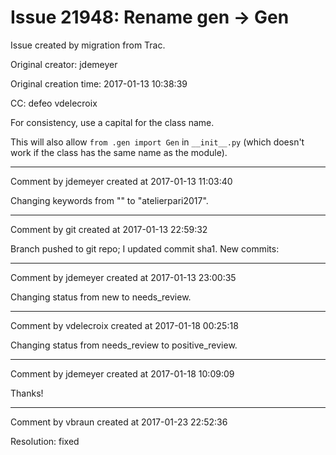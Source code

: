 # Issue 21948: Rename gen -> Gen

Issue created by migration from Trac.

Original creator: jdemeyer

Original creation time: 2017-01-13 10:38:39

CC:  defeo vdelecroix

For consistency, use a capital for the class name.

This will also allow `from .gen import Gen` in `__init__.py` (which doesn't work if the class has the same name as the module).


---

Comment by jdemeyer created at 2017-01-13 11:03:40

Changing keywords from "" to "atelierpari2017".


---

Comment by git created at 2017-01-13 22:59:32

Branch pushed to git repo; I updated commit sha1. New commits:


---

Comment by jdemeyer created at 2017-01-13 23:00:35

Changing status from new to needs_review.


---

Comment by vdelecroix created at 2017-01-18 00:25:18

Changing status from needs_review to positive_review.


---

Comment by jdemeyer created at 2017-01-18 10:09:09

Thanks!


---

Comment by vbraun created at 2017-01-23 22:52:36

Resolution: fixed
